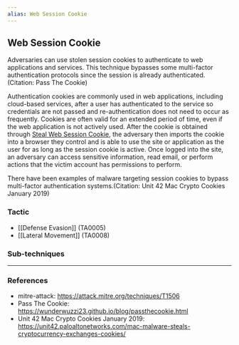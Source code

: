 ```yaml
---
alias: Web Session Cookie
---
```


## Web Session Cookie

Adversaries can use stolen session cookies to authenticate to web applications and services. This technique bypasses some multi-factor authentication protocols since the session is already authenticated.(Citation: Pass The Cookie)

Authentication cookies are commonly used in web applications, including cloud-based services, after a user has authenticated to the service so credentials are not passed and re-authentication does not need to occur as frequently. Cookies are often valid for an extended period of time, even if the web application is not actively used. After the cookie is obtained through [Steal Web Session Cookie](https://attack.mitre.org/techniques/T1539), the adversary then imports the cookie into a browser they control and is able to use the site or application as the user for as long as the session cookie is active. Once logged into the site, an adversary can access sensitive information, read email, or perform actions that the victim account has permissions to perform.

There have been examples of malware targeting session cookies to bypass multi-factor authentication systems.(Citation: Unit 42 Mac Crypto Cookies January 2019) 


### Tactic

- [[Defense Evasion]] (TA0005)
- [[Lateral Movement]] (TA0008)

### Sub-techniques


---
### References

- mitre-attack: https://attack.mitre.org/techniques/T1506
- Pass The Cookie: https://wunderwuzzi23.github.io/blog/passthecookie.html
- Unit 42 Mac Crypto Cookies January 2019: https://unit42.paloaltonetworks.com/mac-malware-steals-cryptocurrency-exchanges-cookies/

